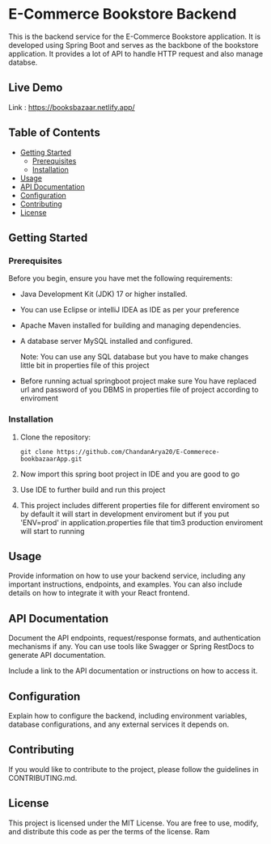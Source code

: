 # E-Commerce Bookstore Backend

This is the backend service for the E-Commerce Bookstore application. It is developed using Spring Boot and serves as the backbone of the bookstore application.
It provides a lot of API to handle HTTP request and also manage databse.

## Live Demo

Link : https://booksbazaar.netlify.app/

## Table of Contents

- [Getting Started](#getting-started)
  - [Prerequisites](#prerequisites)
  - [Installation](#installation)
- [Usage](#usage)
- [API Documentation](#api-documentation)
- [Configuration](#configuration)
- [Contributing](#contributing)
- [License](#license)

## Getting Started

### Prerequisites

Before you begin, ensure you have met the following requirements:

- Java Development Kit (JDK) 17 or higher installed.
- You can use Eclipse or intelliJ IDEA as IDE as per your preference
- Apache Maven installed for building and managing dependencies.
- A database server MySQL installed and configured.
  
  Note: You can use any SQL database but you have to make changes little bit in properties file of this project

- Before running actual springboot project make sure You have replaced url and password of you DBMS in properties file of project according to enviroment

### Installation

1. Clone the repository:

   ```shell
   git clone https://github.com/ChandanArya20/E-Commerece-bookbazaarApp.git
   ```
2. Now import this spring boot project in IDE and you are good to go
   
3. Use IDE to further build and run this project

4. This project includes different properties file for different enviroment so by default it will start in development enviroment but if you put 'ENV=prod' in application.properties file that tim3 production enviroment will start to running


## Usage
Provide information on how to use your backend service, including any important instructions, endpoints, and examples. You can also include details on how to integrate it with your React frontend.

## API Documentation
Document the API endpoints, request/response formats, and authentication mechanisms if any. You can use tools like Swagger or Spring RestDocs to generate API documentation.

Include a link to the API documentation or instructions on how to access it.

## Configuration
Explain how to configure the backend, including environment variables, database configurations, and any external services it depends on.

## Contributing
If you would like to contribute to the project, please follow the guidelines in CONTRIBUTING.md.

## License
This project is licensed under the MIT License. You are free to use, modify, and distribute this code as per the terms of the license.
   Ram

